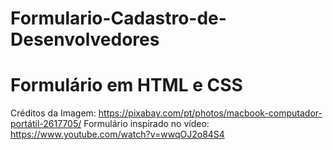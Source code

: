 # Formulario-Cadastro-de-Desenvolvedores

<h1>Formulário em HTML e CSS</h1> 

Créditos da Imagem: https://pixabay.com/pt/photos/macbook-computador-portátil-2617705/
Formulário inspirado no vídeo: https://www.youtube.com/watch?v=wwqOJ2o84S4
